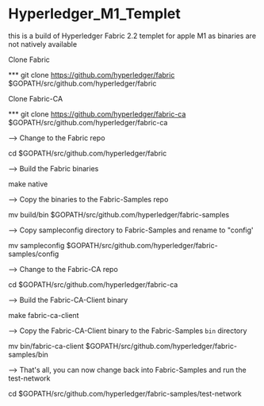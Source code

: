 # Hyperledger_M1_Templet
this is a build of Hyperledger Fabric 2.2 templet for apple M1 as binaries are not natively available 

Clone Fabric

*** git clone https://github.com/hyperledger/fabric 
$GOPATH/src/github.com/hyperledger/fabric

Clone Fabric-CA

*** git clone https://github.com/hyperledger/fabric-ca 
$GOPATH/src/github.com/hyperledger/fabric-ca


--> Change to the Fabric repo

  cd $GOPATH/src/github.com/hyperledger/fabric
  
--> Build the Fabric binaries

  make native

--> Copy the binaries to the Fabric-Samples repo
  
  mv build/bin $GOPATH/src/github.com/hyperledger/fabric-samples

--> Copy sampleconfig directory to Fabric-Samples and rename to "config'
  
  mv sampleconfig $GOPATH/src/github.com/hyperledger/fabric-samples/config

--> Change to the Fabric-CA repo
  
  cd $GOPATH/src/github.com/hyperledger/fabric-ca

--> Build the Fabric-CA-Client binary
  
  make fabric-ca-client

--> Copy the Fabric-CA-Client binary to the Fabric-Samples `bin` directory
  
  mv bin/fabric-ca-client $GOPATH/src/github.com/hyperledger/fabric-samples/bin

--> That's all, you can now change back into Fabric-Samples and run the test-network
  
  cd $GOPATH/src/github.com/hyperledger/fabric-samples/test-network
